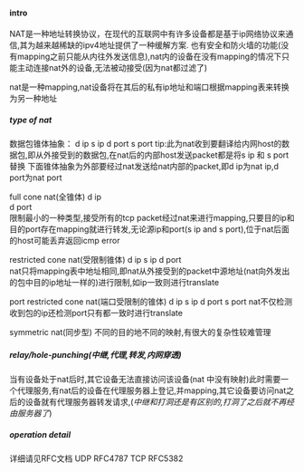 #### intro
NAT是一种地址转换协议，在现代的互联网中有许多设备都是基于ip网络协议来通信,其为越来越稀缺的ipv4地址提供了一种缓解方案. 也有安全和防火墙的功能(没有mapping之前只能从内往外发送信息),nat内的设备在没有mapping的情况下只能主动连接nat外的设备,无法被动接受(因为nat都过滤了)

nat是一种mapping,nat设备将在其后的私有ip地址和端口根据mapping表来转换为另一种地址
##### type of nat
数据包锥体抽象：
d ip          s ip
d port      s port
tip:此为nat收到要翻译给内网host的数据包,即从外接受到的数据包,在nat后的内部host发送packet都是将s ip 和 s port替换 下面锥体抽象为外部要经过nat发送给nat内部的packet,即d ip为nat ip,d port为nat port

full cone nat(全锥体)
d ip          
d port     
限制最小的一种类型,接受所有的tcp packet经过nat来进行mapping,只要目的ip和目的port存在mapping就进行转发,无论源ip和port(s ip and s port),位于nat后面的host可能丢弃返回icmp error

restricted cone nat(受限制锥体)
d ip          s ip
d port      
nat只将mapping表中地址相同,即nat从外接受到的packet中源地址(nat向外发出的包中目的ip地址一样的)进行限制,如ip一致则进行translate

port restricted cone nat(端口受限制的锥体)
d ip      s ip
d port  s port
nat不仅检测收到包的ip还检测port只有都一致时进行translate

symmetric nat(同步型)
不同的目的地不同的映射,有很大的复杂性较难管理

##### relay/hole-punching(中继,代理,转发,内网穿透)
当有设备处于nat后时,其它设备无法直接访问该设备(nat 中没有映射)此时需要一个代理服务,有nat后的设备在代理服务器上登记,并mapping,其它设备要访问nat之后的设备就有代理服务器转发请求,(*中继和打洞还是有区别的,打洞了之后就不再经由服务器了*)


##### operation detail
详细请见RFC文档
UDP RFC4787
TCP RFC5382